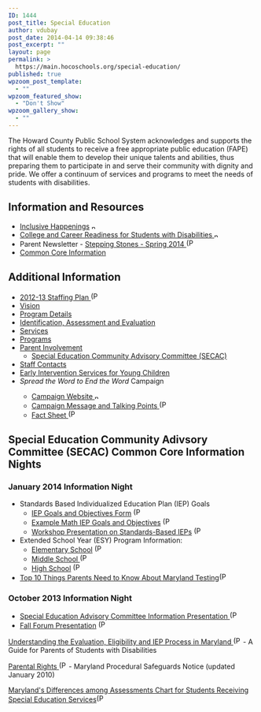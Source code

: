 ```yaml
---
ID: 1444
post_title: Special Education
author: vdubay
post_date: 2014-04-14 09:38:46
post_excerpt: ""
layout: page
permalink: >
  https://main.hocoschools.org/special-education/
published: true
wpzoom_post_template:
  - ""
wpzoom_featured_show:
  - "Don't Show"
wpzoom_gallery_show:
  - ""
---
```

<p>The Howard County Public School System acknowledges and supports the rights of all students to receive a free appropriate public education (FAPE) that will enable them to develop their unique talents and abilities, thus preparing them to participate in and serve their community with dignity and pride. We offer a continuum of services and programs to meet the needs of students with disabilities.</p>

<h2>Information and Resources</h2>
<ul>
  <li><a href="http://inclusivehappenings.wordpress.com/" target="_blank">Inclusive Happenings</a> <img src="/f/images/new_webpage.gif" border="0" align="bottom" width="11" height="10" alt="new webpage"></li>
  <li><a href="https://transitionandccr.wikispaces.hcpss.org/" target="_blank">College and Career Readiness for Students with Disabilities <img src="/f/images/new_webpage.gif" border="0" align="bottom" width="11" height="10" alt="new webpage"></a></li>
  <li>Parent Newsletter - <a href="/f/newlanguages/docs/ssnews.pdf" target="_top">Stepping Stones - Spring 2014 <img src="/f/images/bullet-pdf.gif" border="0" align="bottom" width="16" height="16" alt="(PDF)"></a></li>
  <li><a href="/academics/common-core/">Common Core Information</a></li>
</ul>

<h2>Additional Information</h2>
<ul>
  <li><a href="/f/special/spec_edu_staffingplanfy2013.pdf">2012-13 Staffing Plan <img src="/f/images/bullet-pdf.gif" border="0" align="bottom" width="16" height="16" alt="(PDF)"></a></li>
  <li><a href="/special-education/vision/">Vision</a></li>
  <li><a href="/special-education/program-details/">Program Details</a></li>
  <li><a href="/special-education/identification-assessment-and-evaluation/">Identification, Assessment and Evaluation</a></li>
  <li><a href="/special-education/services/">Services</a></li>
  <li><a href="/special-education/programs/">Programs</a></li>
  <li><a href="/special-education/parental-involvement/">Parent Involvement</a>
   <ul>
    <li><a href="/parents/academic-advisory-committees/#secac">Special Education Community Advisory Committee (SECAC)</a></li>
   </ul>
  </li>
  <li><a href="/special-education/contacts/">Staff Contacts</a></li>
  <li><a href="/special-education/early-intervention/">Early Intervention Services for Young Children</a></li>
  <li><em>Spread the Word to End the Word</em> Campaign</li>
   <ul>
    <li><a href="http://www.r-word.org/" target="_blank">Campaign Website <img src="/f/images/new_webpage.gif" border="0" align="bottom" width="11" height="10" alt="new webpage"></a></li>
    <li><a href="/f/special/MessageTalkingPoints.pdf">Campaign Message and Talking Points <img src="/f/images/bullet-pdf.gif" border="0" align="bottom" width="16" height="16" alt="(PDF)"></a></li>
    <li><a href="/f/special/FAQ_Rword.pdf">Fact Sheet <img src="/f/images/bullet-pdf.gif" border="0" align="bottom" width="16" height="16" alt="(PDF)"></a></li>
   </ul>
</ul>

<h2>Special Education Community Adivsory Committee (SECAC) Common Core Information Nights</h2>

<h3>January 2014 Information Night</h3>
<ul>
  <li>Standards Based Individualized Education Plan (IEP) Goals
   <ul>
    <li><a href="/f/special/IEPgoalspwk.pdf">IEP Goals and Objectives Form</a> <img src="/f/images/bullet-pdf.gif" border="0" align="bottom" width="16" height="16" alt="(PDF)"></li>
    <li><a href="/f/special/IEPmath-goals.pdf">Example Math IEP Goals and Objectives</a> <img src="/f/images/bullet-pdf.gif" border="0" align="bottom" width="16" height="16" alt="(PDF)"></li>
    <li><a href="/f/special/IEPgoalspres.pdf">Workshop Presentation on Standards-Based IEPs</a> <img src="/f/images/bullet-pdf.gif" border="0" align="bottom" width="16" height="16" alt="(PDF)"></li>
  </ul>
  </li>
  <li>Extended School Year (ESY) Program Information:
   <ul>
    <li><a href="/f/special/ESYes.pdf">Elementary School</a> <img src="/f/images/bullet-pdf.gif" border="0" align="bottom" width="16" height="16" alt="(PDF)"></li>
    <li><a href="/f/special/ESYms.pdf">Middle School </a> <img src="/f/images/bullet-pdf.gif" border="0" align="bottom" width="16" height="16" alt="(PDF)"></li>
    <li><a href="/f/special/ESYhs.pdf">High School</a> <img src="/f/images/bullet-pdf.gif" border="0" align="bottom" width="16" height="16" alt="(PDF)"></li>
   </ul>
  </li>
  <li><a href="/f/special/top10testing.pdf">Top 10 Things Parents Need to Know About Maryland Testing</a><img src="/f/images/bullet-pdf.gif" border="0" align="bottom" width="16" height="16" alt="(PDF)"></li>
</ul>

<h3>October 2013 Information Night</h3>
<ul>
  <li><a href="/f/special/SECAsp.pdf">Special Education Advisory Committee Information Presentation </a><img src="/f/images/bullet-pdf.gif" border="0" align="bottom" width="16" height="16" alt="(PDF)"></li>
  <li><a href="/f/special/SECACforum.pdf">Fall Forum Presentation</a> <img src="/f/images/bullet-pdf.gif" border="0" align="bottom" width="16" height="16" alt="(PDF)"></li>
</ul>

<p><a href="/f/special/understanding_iep.pdf">Understanding the Evaluation, Eligibility and IEP Process in Maryland <img src="/f/images/bullet-pdf.gif" border="0" align="bottom" width="16" height="16" alt="(PDF)"></a> - A Guide for Parents of Students with Disabilities</p>

<p><a href="/f/special/parental_rights.pdf">Parental Rights <img src="/f/images/bullet-pdf.gif" border="0" align="bottom" width="16" height="16" alt="(PDF)"></a> - Maryland Procedural Safeguards Notice (updated January 2010)</p>

<p><a href="/f/special/assessmentdiffer.pdf">Maryland's Differences among Assessments Chart for Students Receiving Special Education Services<img src="/f/images/bullet-pdf.gif" border="0" align="bottom" width="16" height="16" alt="(PDF)"></a></p>